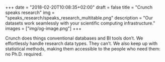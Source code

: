 +++
date = "2018-02-20T10:08:35+02:00"
draft = false
title = "Crunch speaks research"
img = "speaks_research/speaks_research_multitable.png"
description = "Our datasets work seamlessly with your scientific computing infrastructure."
images = ["img/og-image.png"]
+++

Crunch does things conventional databases and BI tools don’t. We effortlessly handle research data types. They can’t. We also keep up with statistical methods, making them accessible to the people who need them: no Ph.D. required.
